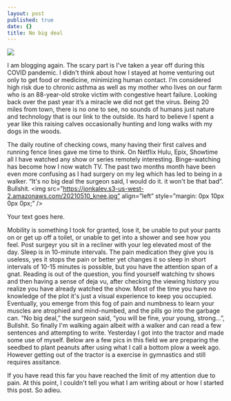 ```yaml
---
layout: post
published: true
date: {}
title: No big deal
---
```


<img src="https://jonkalev.s3-us-west-2.amazonaws.com/20210501_03.jpg">


I am blogging again. 
The scary part is I've taken a year off during this COVID pandemic. I didn't think about how I stayed at home venturing out only to get food or medicine, minimizing human contact. I’m considered high risk due to chronic asthma as well as my mother who lives on our farm who is an 88-year-old stroke victim with congestive heart failure. Looking back over the past year it’s a miracle we did not get the virus. 
 Being 20 miles from town, there is no one to see, no sounds of humans just nature and technology that is our link to the outside. Its hard to believe I spent a year like this raising calves occasionally hunting and long walks with my dogs in the woods. 

The daily routine of checking cows, many having their first calves and running fence lines gave me time to think.
On Netflix Hulu, Epix, Showtime all I have watched any show or series remotely interesting. Binge-watching has become how I now watch TV.
The past two months month have been even more confusing as I had surgery on my leg which has led to being in a walker.
“It's no big deal the surgeon said, I would do it. it won't be that bad”.
Bullshit.
<img src=”https://jonkalev.s3-us-west-2.amazonaws.com/20210510_knee.jpg” align=”left” style=”margin: 0px 10px 0px 0px;” /><p>Your text goes here.</p>
Mobility is something I took for granted, lose it, be unable to put your pants on or get up off a toilet, or unable to get into a shower and see how you feel.
Post surgeyr you sit in a recliner with your leg elevated most of the day. Sleep is in 10-minute intervals. The pain medication they give you is useless, yes it stops the pain or better yet changes it so sleep in short intervals of 10-15 minutes is possible, but you have the attention span of a gnat. Reading is out of the question, you find yourself watching tv shows and then having a sense of deja vu, after checking the viewing history you realize you have already watched the show. Most of the time you have no knowledge of the plot it's just a visual experience to keep you occupied.
Eventually, you emerge from this fog of pain and numbness to learn your muscles are atrophied and mind-numbed, and the pills go into the garbage can.
“No big deal,” the surgeon said, “you will be fine, your young, strong…”,
Bullshit.
So finally I'm walking again albeit with a walker and can read a few sentences and attempting to write.
Yesterday I got into the tractor and made some use of myself. Below are a few pics in this field we are preparing the seedbed to plant peanuts after using what I call a bottom plow a week ago. However getting out of the tractor is a exercise in gymnastics and still requires assitance.

If you have read this far you have reached the limit of my attention due to pain.
At this point, I couldn't tell you what I am writing about or how I started this post.
So adieu.
